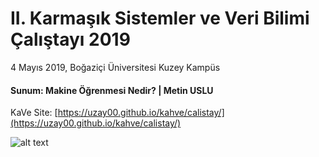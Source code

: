 # II. Karmaşık Sistemler ve Veri Bilimi Çalıştayı 2019

4 Mayıs 2019, Boğaziçi Üniversitesi Kuzey Kampüs

#### Sunum: Makine Öğrenmesi Nedir? | Metin USLU

KaVe Site: [https://uzay00.github.io/kahve/calistay/](https://uzay00.github.io/kahve/calistay/)

![alt text](https://uzay00.github.io/kahve/calistay/Fig/afis.jpg)